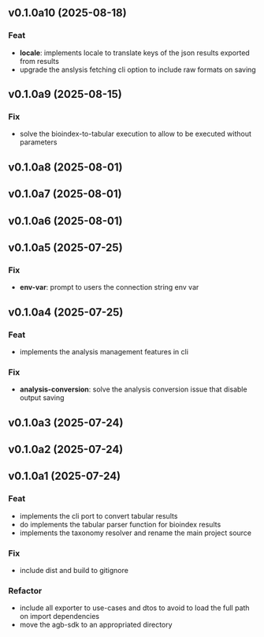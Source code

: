 ## v0.1.0a10 (2025-08-18)

### Feat

- **locale**: implements locale to translate keys of the json results exported from results
- upgrade the anslysis fetching cli option to include raw formats on saving

## v0.1.0a9 (2025-08-15)

### Fix

- solve the bioindex-to-tabular execution to allow to be executed without parameters

## v0.1.0a8 (2025-08-01)

## v0.1.0a7 (2025-08-01)

## v0.1.0a6 (2025-08-01)

## v0.1.0a5 (2025-07-25)

### Fix

- **env-var**: prompt to users the connection string env var

## v0.1.0a4 (2025-07-25)

### Feat

- implements the analysis management features in cli

### Fix

- **analysis-conversion**: solve the analysis conversion issue that disable output saving

## v0.1.0a3 (2025-07-24)

## v0.1.0a2 (2025-07-24)

## v0.1.0a1 (2025-07-24)

### Feat

- implements the cli port to convert tabular results
- do implements the tabular parser function for bioindex results
- implements the taxonomy resolver and rename the main project source

### Fix

- include dist and build to gitignore

### Refactor

- include all exporter to use-cases and dtos to avoid to load the full path on import dependencies
- move the agb-sdk to an appropriated directory
